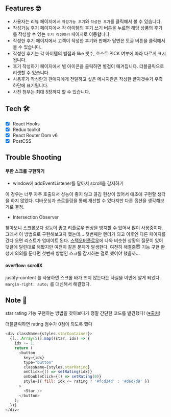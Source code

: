 ## Features 🤓

- 사용자는 리뷰 페이지에서 `작성가능 후기`와 `작성한 후기`를 클릭해서 볼 수 있습니다.
- 작성가능 후기 페이지에서 각 아이템의 후기 쓰기 버튼을 누르면 해당 상품의 후기를 작성할 수 있는 `후기 작성하기` 페이지로 이동합니다.
- 작성한 후기 페이지에서 고객이 작성한 후기와 판매자 답변은 토글 버튼을 클릭해서 볼 수 있습니다.
- 작성한 후기는 각 아이템의 별점과 like 갯수, 호스트 PICK 여부에 따라 다르게 표시됩니다.
- 후기 작성하기 페이지에서 별 아이콘을 클릭하면 별점이 매겨집니다. 더블클릭으로 리셋할 수 있습니다.
- 사용후기 작성란과 판매자에게 전달하고 싶은 메시지란은 작성한 글자갯수가 우측 하단에 표기됩니다.
- 사진 첨부는 최대 5장까지 할 수 있습니다.

## Tech 🛠

- [x] React Hooks
- [x] Redux toolkit
- [x] React Router Dom v6
- [x] PostCSS

## Trouble Shooting

#### 무한 스크롤 구현하기

- window에 addEventListener를 달아서 scroll을 감지하기

이 경우는 너무 자주 호출되서 성능이 좋지 않고 끊김 현상이 있어서 애초에 구현할 생각을 하지 않았다. 디바운싱과 쓰로틀링을 통해 개선할 수 있다지만 다른 옵션을 생각해보기로 결정.

- Intersection Observer

찾아보니 스크롤보다 성능이 좋고 리플로우 현상을 방지할 수 있어서 많이 사용중이다. 그래서 이 방법으로 구현해보고자 했는데... 첫번째만 렌더가 되고 이후엔 다른 페이지를 갔다 오면 리스트가 업데이트 된다. [스택오버플로우](https://stackoverflow.com/questions/65806186/intersectionobserver-inside-useeffect-works-only-once)에 나와 비슷한 상황의 질문이 있어 댓글에 달린대로 해봤지만 여전히 같은 문제가 발생한다. 여전히 해결중😇 기능 구현 완성에 의의를 둔다면 첫번째 방법인 스크롤 감지하는 걸로 했어야 했을까...

#### overflow: scrollX

justify-content 를 사용하면 스크롤 바가 뜨지 않는다는 사실을 이번에 알게 되었다. `margin-right: auto;` 를 대신해서 해결했다.

## Note 📝

star rating 기능 구현하는 방법을 찾아보다가 정말 간단한 코드를 발견했다! ([※출처](https://dev.to/michaelburrows/create-a-custom-react-star-rating-component-5o6))

더블클릭하면 rating 점수가 0점이 되도록 했다

```js
<div className={styles.starContainer}>
  {[...Array(5)].map((star, idx) => {
    idx += 1;
    return (
      <button
        key={idx}
        type="button"
        className={styles.starRating}
        onClick={() => setRating(idx)}
        onDoubleClick={() => setRating(0)}
        style={{ fill: idx <= rating ? '#fcd34d' : '#d6d7d9' }}
      >
        <Star />
      </button>
    );
  })}
</div>
```
